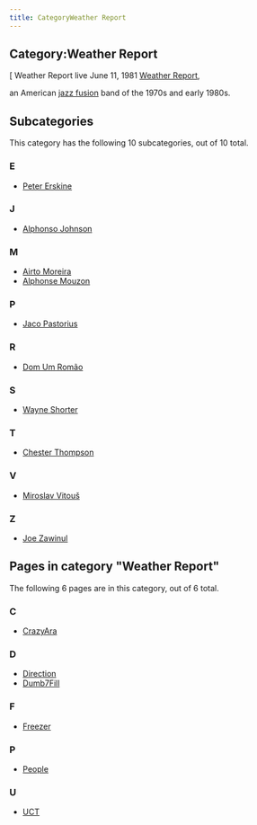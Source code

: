 ```yaml
---
title: CategoryWeather Report
---
```

## Category:Weather Report



\[ Weather Report live June 11, 1981
[Weather Report](https://en.wikipedia.org/wiki/Weather_Report),

an American [jazz fusion](https://en.wikipedia.org/wiki/Jazz_fusion) band of the 1970s and early 1980s.

## Subcategories

This category has the following 10 subcategories, out of 10 total.

### E

- [Peter Erskine](Category:Peter_Erskine "Category:Peter Erskine")

### J

- [Alphonso Johnson](Category:Alphonso_Johnson "Category:Alphonso Johnson")

### M

- [Airto Moreira](Category:Airto_Moreira "Category:Airto Moreira")
- [Alphonse Mouzon](Category:Alphonse_Mouzon "Category:Alphonse Mouzon")

### P

- [Jaco Pastorius](Category:Jaco_Pastorius "Category:Jaco Pastorius")

### R

- [Dom Um Romão](Category:Dom_Um_Rom%C3%A3o "Category:Dom Um Romão")

### S

- [Wayne Shorter](Category:Wayne_Shorter "Category:Wayne Shorter")

### T

- [Chester Thompson](Category:Chester_Thompson "Category:Chester Thompson")

### V

- [Miroslav Vitouš](Category:Miroslav_Vitou%C5%A1 "Category:Miroslav Vitouš")

### Z

- [Joe Zawinul](Category:Joe_Zawinul "Category:Joe Zawinul")

## Pages in category "Weather Report"

The following 6 pages are in this category, out of 6 total.

### C

- [CrazyAra](CrazyAra "CrazyAra")

### D

- [Direction](Direction "Direction")
- [Dumb7Fill](Dumb7Fill "Dumb7Fill")

### F

- [Freezer](Freezer "Freezer")

### P

- [People](People "People")

### U

- [UCT](UCT "UCT")

